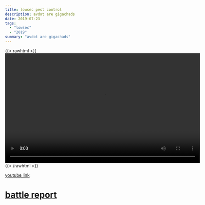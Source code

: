 ```yaml
---
title: lowsec pest control
description: avdot are gigachads
date: 2019-07-23
tags:
  - "lowsec"
  - "2019"
summary: "avdot are gigachads"
---
```


{{< rawhtml >}}<video width="640" height="360" controls>
<source src="https://crowdfile.net/snuffed/pest-control.mp4" type="video/mp4">
Your browser does not support the video tag.</video>{{< /rawhtml >}}

[youtube link](https://www.youtube.com/watch?v=tG1XeE161RM)

# [battle report](https://zkillboard.com/related/30002809/201907230000/)

